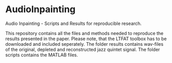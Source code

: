 # AudioInpainting
Audio Inpainting - Scripts and Results for reproducible research. 

This repository contains all the files and methods needed to reproduce the results presented in the paper. Please note, that the LTFAT toolbox has to be downloaded and included seperately. The folder results contains wav-files of the original, depleted and reconstructed jazz quintet signal. The folder scripts contains the MATLAB files.